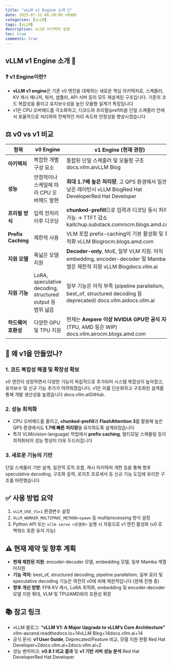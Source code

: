 ```yaml
---
title: "vLLM v1 Engine 소개 🧠"
date: 2025-07-31 06:20:00 +0900
categories: [vLLM]
tags: [vLLM]
description: vLLM 아키텍처 설명
toc: true
comments: true
---
```


## vLLM v1 Engine 소개 🧠

### ❓ v1 Engine이란?

- **vLLM v1 engine**은 기존 v0 엔진을 대체하는 새로운 핵심 아키텍처로, 스케줄러, KV 캐시 매니저, 워커, 샘플러, API 서버 등이 모두 재설계된 구조입니다. 기존의 코드 복잡성을 줄이고 유지보수성을 높인 모듈형 설계가 특징입니다 
- v1은 CPU 오버헤드를 극소화하고, 디코드와 프리필(prefill)을 단일 스케줄러 안에서 효율적으로 처리하여 전체적인 처리 속도와 안정성을 향상시켰습니다 
## ⚖️ v0 vs v1 비교

| 항목 | v0 Engine | v1 Engine (현재 권장) |
| --- | --- | --- |
| **아키텍처** | 복잡한 개별 구성 요소 | 통합된 단일 스케줄러 및 모듈형 구조 docs.vllm.aivLLM Blog |
| **성능** | 안정적이나 스케일에 따라 CPU 오버헤드 발현 | **최대 1.7배 높은 처리량**, 고 QPS 환경에서 일관된 낮은 레이턴시 vLLM BlogRed Hat DeveloperRed Hat Developer |
| **프리필 방식** | 입력 전처리 이후 디코딩 | **chunked-prefill**으로 입력과 디코딩 동시 처리 가능 → TTFT 감소 kaitchup.substack.comrocm.blogs.amd.com |
| **Prefix Caching** | 제한적 사용 | VLM 포함 prefix-caching이 기본 활성화 및 최적화 vLLM Blogrocm.blogs.amd.com |
| **지원 모델** | 폭넓은 모델 지원 | **Decoder-only**, MoE, 일부 VLM 지원. 아직 embedding, encoder-decoder 및 Mamba 계열은 제한적 지원 vLLM Blogdocs.vllm.ai |
| **지원 기능** | LoRA, speculative decoding, structured output 등 범위 넓음 | 일부 기능은 아직 부족 (pipeline parallelism, best_of, structured decoding 등 deprecated) docs.vllm.aidocs.vllm.ai |
| **하드웨어 호환성** | 다양한 GPU 및 TPU 지원 | 현재는 **Ampere 이상 NVIDIA GPU만 공식 지원** (TPU, AMD 등은 WIP) docs.vllm.airocm.blogs.amd.com |

## 🚀 왜 v1을 만들었나?

### 1. 코드 복잡성 해결 및 확장성 확보

v0 엔진이 성장하면서 다양한 기능이 독립적으로 추가되어 시스템 복잡성이 높아졌고, 유지보수 및 신규 기능 추가가 어려워졌습니다. v1은 이를 단순화하고 구조화된 설계를 통해 개발 생산성을 높였습니다 docs.vllm.aiGitHub.

### 2. 성능 최적화

- CPU 오버헤드를 줄이고, **chunked-prefill**과 **FlashAttention 3**를 활용해 높은 QPS 환경에서도 **1.7배 빠른 처리량**을 유지하도록 설계되었습니다 
- 특히 VLM(vision-language) 작업에서 **prefix caching**, 멀티모달 스케줄링 등이 최적화되어 성능 향상이 더욱 두드러집니다 
### 3. 새로운 기능의 기반

단일 스케줄러 기반 설계, 일관적 로직 흐름, 캐시 아키텍처 개편 등을 통해 향후 speculative decoding, 구조화 출력, 로지츠 프로세서 등 신규 기능 도입에 유리한 구조를 마련했습니다 

## ✅ 사용 방법 요약

1. `vLLM_USE_V1=1` 환경변수 설정
1. `VLLM_WORKER_MULTIPROC_METHOD=spawn` 등 multiprocessing 방식 설정
1. Python API 또는 `vllm serve <모델명>` 실행 시 자동으로 v1 엔진 활성화 (v0 로 백워드 호환 유지 가능) 
## ⚠️ 현재 제약 및 향후 계획

- **현재 제한된 지원**: encoder-decoder 모델, embedding 모델, 일부 Mamba 계열 미지원
- **기능 격차**: best_of, structured decoding, pipeline parallelism, 일부 로라 및 speculative decoding 기능은 여전히 v0에 비해 제한적입니다 (현재 진행 중) 
- **향후 개선 방향**: FP8 KV 캐시, LoRA 최적화, embedding 및 encoder-decoder 모델 지원 확대, VLM 및 TPU/AMD와의 호환성 확장 
## 📚 참고 링크

- vLLM 블로그: **“vLLM V1: A Major Upgrade to vLLM’s Core Architecture”** vllm-ascend.readthedocs.io+14vLLM Blog+14docs.vllm.ai+14
- 공식 문서: **v1 User Guide**, Deprecated/Feature 비교, 모델 지원 현황 Red Hat Developer+2docs.vllm.ai+2docs.vllm.ai+2
- 성능 벤치마크: **v0.8.1 비교 결과** 및 **v1 기반 서버 성능 분석** Red Hat DeveloperRed Hat Developer


